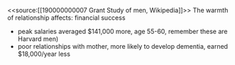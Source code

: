 <<source:[[190000000007 Grant Study of men, Wikipedia]]>> The warmth of relationship affects: financial success

* peak salaries averaged $141,000 more, age 55-60, remember these are Harvard men)
* poor relationships with mother, more likely to develop dementia, earned $18,000/year less